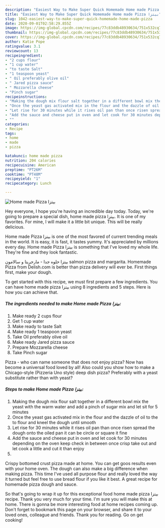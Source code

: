 ```yaml
---
description: "Easiest Way to Make Super Quick Homemade Home made Pizza بيتزا"
title: "Easiest Way to Make Super Quick Homemade Home made Pizza بيتزا"
slug: 1042-easiest-way-to-make-super-quick-homemade-home-made-pizza
date: 2020-09-01T02:58:29.855Z
image: https://img-global.cpcdn.com/recipes/77c83ddb48930634/751x532cq70/home-made-pizza-بيتزا-recipe-main-photo.jpg
thumbnail: https://img-global.cpcdn.com/recipes/77c83ddb48930634/751x532cq70/home-made-pizza-بيتزا-recipe-main-photo.jpg
cover: https://img-global.cpcdn.com/recipes/77c83ddb48930634/751x532cq70/home-made-pizza-بيتزا-recipe-main-photo.jpg
author: Katie Pope
ratingvalue: 3.1
reviewcount: 13
recipeingredient:
- "2 cups flour"
- "1 cup water"
- "to taste Salt"
- "1 teaspoon yeast"
- " Oil preferably olive oil"
- " Jared pizza sauce"
- " Mozzarella cheese"
- "Pinch sugar"
recipeinstructions:
- "Making the dough mix flour salt together in a different bowl mix the yeast with the warm water and add a pinch of sugar mix and let sit for 5 minutes"
- "Once the yeast gas activated mix in the flour and the dazzle of oil to the to flour and kneel the dough until smooth"
- "Let rise for 30 minutes while it rises oil pan than once risen spread the dough onto the oiled pan it can be circle or square it fine"
- "Add the sauce and cheese put in oven and let cook for 30 minutes depending on the oven keep check in between once crisp take out and let cook a little and cut it than enjoy"
- ""
categories:
- Recipe
tags:
- home
- made
- pizza

katakunci: home made pizza 
nutrition: 204 calories
recipecuisine: American
preptime: "PT26M"
cooktime: "PT48M"
recipeyield: "1"
recipecategory: Lunch

---
```



![Home made Pizza بيتزا](https://img-global.cpcdn.com/recipes/77c83ddb48930634/751x532cq70/home-made-pizza-بيتزا-recipe-main-photo.jpg)

Hey everyone, I hope you're having an incredible day today. Today, we're going to prepare a special dish, home made pizza بيتزا. It is one of my favorites. For mine, I will make it a little bit unique. This will be really delicious.

Home made Pizza بيتزا is one of the most favored of current trending meals in the world. It is easy, it is fast, it tastes yummy. It's appreciated by millions every day. Home made Pizza بيتزا is something that I've loved my whole life. They're fine and they look fantastic.

بيتزا حلوه جدا - مارجريتا و سالامون salmon pizza and margarita. Homemade Pizza from Delish.com is better than pizza delivery will ever be. First things first, make your dough.


To get started with this recipe, we must first prepare a few ingredients. You can have home made pizza بيتزا using 8 ingredients and 5 steps. Here is how you can achieve that.

<!--inarticleads1-->

##### The ingredients needed to make Home made Pizza بيتزا:

1. Make ready 2 cups flour
1. Get 1 cup water
1. Make ready to taste Salt
1. Make ready 1 teaspoon yeast
1. Take  Oil preferably olive oil
1. Make ready  Jared pizza sauce
1. Prepare  Mozzarella cheese
1. Take Pinch sugar


Pizza - who can name someone that does not enjoy pizza? Now has become a universal food loved by all! Also could you show how to make a Chicago-style (Pizzeria Uno style) deep dish pizza? Preferably with a yeast substitute rather than with yeast? 

<!--inarticleads2-->

##### Steps to make Home made Pizza بيتزا:

1. Making the dough mix flour salt together in a different bowl mix the yeast with the warm water and add a pinch of sugar mix and let sit for 5 minutes
1. Once the yeast gas activated mix in the flour and the dazzle of oil to the to flour and kneel the dough until smooth
1. Let rise for 30 minutes while it rises oil pan than once risen spread the dough onto the oiled pan it can be circle or square it fine
1. Add the sauce and cheese put in oven and let cook for 30 minutes depending on the oven keep check in between once crisp take out and let cook a little and cut it than enjoy
1. 


Crispy bottomed crust pizza made at home. You can get goos results even with your home oven. The dough can also make a big difference when making pizza. This time I&#39;ve used all purpose flour and really loved the way it turned but feel free to use bread flour if you like it best. A great recipe for homemade pizza dough and sauce. 

So that's going to wrap it up for this exceptional food home made pizza بيتزا recipe. Thank you very much for your time. I'm sure you will make this at home. There is gonna be more interesting food at home recipes coming up. Don't forget to bookmark this page on your browser, and share it to your loved ones, colleague and friends. Thank you for reading. Go on get cooking!
